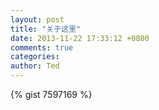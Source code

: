 ```yaml
---
layout: post
title: "关于这里"
date: 2013-11-22 17:33:12 +0800
comments: true
categories: 
author: Ted
---
```

{% gist 7597169 %}